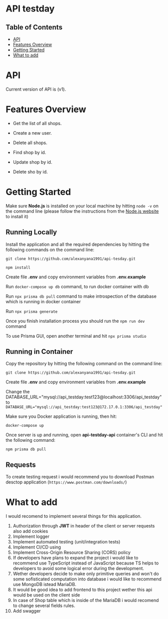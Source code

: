 # API testday 

## Table of Contents

-   [API](#api)
-   [Features Overview](#features-overview)
-   [Getting Started](#getting-started)
-   [What to add](#what-to-add)

# API

Current version of API is (v1).

# Features Overview

-  Get the list of all shops.

-  Create a new user.

-  Delete all shops.

-  Find shop by id.

-  Update shop by id.

-  Delete sho by id.

# Getting Started

Make sure **Node.js** is installed on your local machine by hitting `node -v` on the command line (please follow the instructions from the [Node.js website](http://nodejs.org) to install it)

## Running Locally

Install the application and all the required dependencies by hitting the following commands on the command line:

`git clone https://github.com/alexanyana1991/api-tesday.git`

`npm install`

Create file **.env** and copy environment variables from **.env.example**

Run `docker-compose up db` command, to run docker container with db

Run `npx prisma db pull` command to make introspection of the database which is running in docker container

Run `npx prisma generate`

Once you finish installation process you should run the `npm run dev` command

To use Prisma GUI, open another terminal and hit `npx prisma studio`

## Running in Container

Copy the repository by hitting the following command on the command line:

`git clone https://github.com/alexanyana1991/api-tesday.git`

Create file **.env** and copy environment variables from **.env.example**

Change the DATABASE_URL="mysql://api_testday:test123@localhost:3306/api_testday" to `DATABASE_URL="mysql://api_testday:test123@172.17.0.1:3306/api_testday"`

Make sure you Docker application is running, then hit:

`docker-compose up`

Once server is up and running, open **api-testday-api** container's CLI and hit the following command:

`npm prisma db pull`

## Requests

To create testing request i would recommend you to download Postman desctop application (`https://www.postman.com/downloads/`)

# What to add

I would recomend to implement several things for this application.

1. Authorization through **JWT**  in header of the client or server requests also add cookies
2. Implement logger
3. Implement automated testing (unit/integration tests)
4. Implement CI/CD using 
5. Implement Cross-Origin Resource Sharing (CORS) policy
6. If developers have plans to expand the project i would like to recommend use TypeScript instead of JavaScript
   because TS helps to developers to avoid some logical error during the development.
7. Wether developers decide to make only primitive queries and won't do some sofisticated computation into database i would like to recommend use MongoDB istead MariaDB.
8. It would be good idea to add frontend to this project wether this api would be used on the client side
9. In case of Shop table which is inside of the MariaDB i would recomend to change several fields rules.
10. Add swagger
